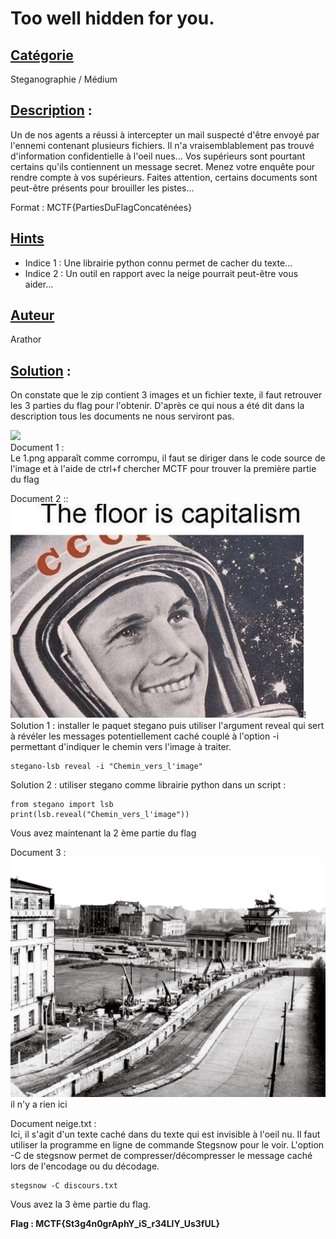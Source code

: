 # **Too well hidden for you**.
## <u>**Catégorie**</u>

Steganographie / Médium

## <u>**Description**</u> :

Un de nos agents a réussi à intercepter un mail suspecté d'être envoyé par l'ennemi contenant plusieurs fichiers. Il n'a vraisemblablement pas trouvé d'information confidentielle à l'oeil nues... Vos supérieurs sont pourtant certains qu'ils contiennent un message secret. 
Menez votre enquête pour rendre compte à vos supérieurs. Faites attention, certains documents sont peut-être présents pour brouiller les pistes...

Format : MCTF{PartiesDuFlagConcaténées}

## <u>Hints</u> 

- Indice 1 : Une librairie python connu permet de cacher du texte...
- Indice 2 : Un outil en rapport avec la neige pourrait peut-être vous aider...

## <u>Auteur</u> 

Arathor

## <u>Solution</u> :

On constate que le zip contient 3 images et un fichier texte, il faut retrouver les 3 parties du flag pour l'obtenir. D'après ce qui nous a été dit dans la description tous les documents ne nous serviront pas. 


![](./chall/1.png)  
Document 1 :  
Le 1.png apparaît comme corrompu, il faut se diriger dans le code source de l'image et à l'aide de ctrl+f chercher MCTF pour trouver la première partie du flag


Document 2 ::
 ![](./chall/2.png)!  
Solution 1 : installer le paquet stegano puis utiliser l'argument reveal qui sert à révéler les messages potentiellement caché couplé à l'option -i permettant d'indiquer le chemin vers l'image à traiter.

    stegano-lsb reveal -i "Chemin_vers_l'image"

Solution 2 : utiliser stegano comme librairie python dans un script :

    from stegano import lsb
    print(lsb.reveal("Chemin_vers_l'image"))

Vous avez maintenant la 2 ème partie du flag


Document 3 :  
 ![](./chall/3.png)  
il n'y a rien ici 

Document neige.txt :  
Ici, il s'agit d'un texte caché dans du texte qui est invisible à l'oeil nu. Il faut utiliser la programme en ligne de commande Stegsnow pour le voir.
L'option -C de stegsnow permet de compresser/décompresser le message caché lors de l'encodage ou du décodage. 

    stegsnow -C discours.txt

Vous avez la 3 ème partie du flag.

**Flag : MCTF{St3g4n0grAphY_iS_r34LlY_Us3fUL}**
